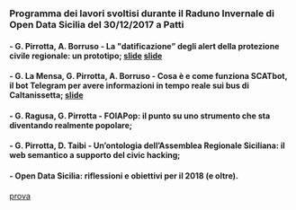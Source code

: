 ### Programma dei lavori svoltisi durante il Raduno Invernale di Open Data Sicilia del 30/12/2017 a Patti

#### - G. Pirrotta, A. Borruso - La "datificazione” degli alert della protezione civile regionale: un prototipo; [slide](./presentazioni/scat.pdf") [slide](./presentazioni/scat.pdf")

#### - G. La Mensa, G. Pirrotta, A. Borruso - Cosa è e come funziona SCATbot, il bot Telegram per avere informazioni in tempo reale sui bus di Caltanissetta; [slide](./presentazioni/scat.pdf")

#### - G. Ragusa, G. Pirrotta - FOIAPop: il punto su uno strumento che sta diventando realmente popolare;

#### - G. Pirrotta, D. Taibi - Un’ontologia dell’Assemblea Regionale Siciliana: il web semantico a supporto del civic hacking;

#### - Open Data Sicilia: riflessioni e obiettivi per il 2018 (e oltre).

<a href="./presentazioni/scat.pdf">prova</a>
